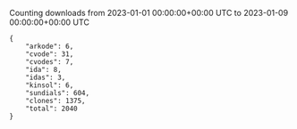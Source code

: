 
Counting downloads from 2023-01-01 00:00:00+00:00 UTC to 2023-01-09 00:00:00+00:00 UTC

```
{
    "arkode": 6,
    "cvode": 31,
    "cvodes": 7,
    "ida": 8,
    "idas": 3,
    "kinsol": 6,
    "sundials": 604,
    "clones": 1375,
    "total": 2040
}
```
